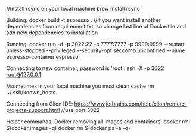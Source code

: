 //Install rsync on your local machine
brew install rsync

Building:
docker build -t espresso .
//If you want install another dependencies from requirement.txt, so change last line of Dockerfile and add new dependencies to installation


Running:
docker run -d -p 3022:22 -p 7777:7777 -p 9999:9999 --restart unless-stopped --privileged --security-opt seccomp:unconfined --name espresso-container espresso

Connecting to new container, password is 'root':
ssh -X -p 3022 root@127.0.0.1

//sometimes in your local machine you must clean cache
rm ~/.ssh/known_hosts

Connecting from Clion IDE:
https://www.jetbrains.com/help/clion/remote-projects-support.html
//use port 3022



Helper commands:
Docker removing all images and containers:
docker rmi $(docker images -q)
docker rm $(docker ps -a -q)